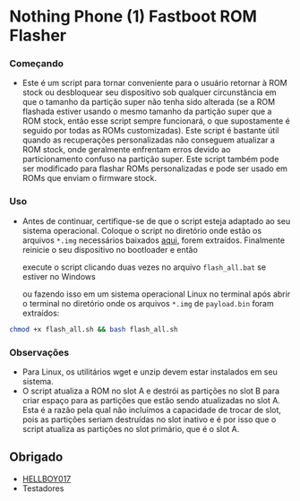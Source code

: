 # Nothing Phone (1) Fastboot ROM Flasher

### Começando
- Este é um script para tornar conveniente para o usuário retornar à ROM stock ou desbloquear seu dispositivo sob qualquer circunstância em que o tamanho da partição super não tenha sido alterada (se a ROM flashada estiver usando o mesmo tamanho da partição super que a ROM stock, então esse script sempre funcionará, o que supostamente é seguido por todas as ROMs customizadas). Este script é bastante útil quando as recuperações personalizadas não conseguem atualizar a ROM stock, onde geralmente enfrentam erros devido ao particionamento confuso na partição super. Este script também pode ser modificado para flashar ROMs personalizadas e pode ser usado em ROMs que enviam o firmware stock.

### Uso
- Antes de continuar, certifique-se de que o script esteja adaptado ao seu sistema operacional. Coloque o script no diretório onde estão os arquivos `*.img` necessários baixados [aqui](https://github.com/spike0en/Spacewar_Archive), forem extraídos. Finalmente reinicie o seu dispositivo no bootloader e então 

  execute o script clicando duas vezes no arquivo `flash_all.bat` se estiver no Windows

  ou fazendo isso em um sistema operacional Linux no terminal após abrir o terminal no diretório onde os arquivos `*.img` de `payload.bin` foram extraídos:

```bash
chmod +x flash_all.sh && bash flash_all.sh
```

### Observações
- Para Linux, os utilitários wget e unzip devem estar instalados em seu sistema.
- O script atualiza a ROM no slot A e destrói as partições no slot B para criar espaço para as partições que estão sendo atualizadas no slot A. Esta é a razão pela qual não incluímos a capacidade de trocar de slot, pois as partições seriam destruídas no slot inativo e é por isso que o script atualiza as partições no slot primário, que é o slot A.

## Obrigado
- [HELLBOY017](https://github.com/HELLBOY017)
- Testadores
